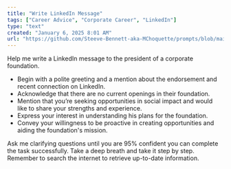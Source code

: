 ```yaml
---
title: "Write LinkedIn Message"
tags: ["Career Advice", "Corporate Career", "LinkedIn"]
type: "text"
created: "January 6, 2025 8:01 AM"
url: "https://github.com/Steeve-Bennett-aka-MChoquette/prompts/blob/main/write_linkedin_message.md"
---
```


Help me write a LinkedIn message to the president of a corporate foundation.

- Begin with a polite greeting and a mention about the endorsement and recent connection on LinkedIn.
- Acknowledge that there are no current openings in their foundation.
- Mention that you’re seeking opportunities in social impact and would like to share your strengths and experience.
- Express your interest in understanding his plans for the foundation.
- Convey your willingness to be proactive in creating opportunities and aiding the foundation's mission.

Ask me clarifying questions until you are 95% confident you can complete the task successfully. Take a deep breath and take it step by step. Remember to search the internet to retrieve up-to-date information.
